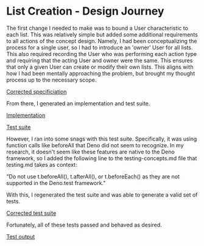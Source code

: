 # List Creation - Design Journey
The first change I needed to make was to bound a User characteristic to each list. This was relatively simple but added some additional requirements to all actions of the concept design. Namely, I had been conceptualizing the process for a single user, so I had to introduce an 'owner' User for all lists. This also required recording the User who was performing each action type and requiring that the acting User and owner were the same. This ensures that only a given User can create or modify their own lists. This aligns with how I had been mentally approaching the problem, but brought my thought process up to the necessary scope. 

[Corrected specificiation](../../../context/design/concepts/ListCreation/specification.md/steps/concept.a41a5856.md)

From there, I generated an implementation and test suite.

[Implementation](../../../context/design/concepts/ListCreation/implementation.md/steps/response.4d98d30e.md)

[Test suite](../../../context/design/concepts/ListCreation/testing.md/steps/response.e42b92bb.md)

However, I ran into some snags with this test suite. Specifically, it was using function calls like beforeAll that Deno did not seem to recognize. In my research, it doesn't seem like these features are native to the Deno framework, so I added the following line to the testing-concepts.md file that testing.md takes as context:

"Do not use t.beforeAll(), t.afterAll(), or t.beforeEach() as they are not supported in the Deno.test framework."

With this, I regenerated the test suite and was able to generate a valid set of tests.

[Corrected test suite](../../../context/design/concepts/ListCreation/testing.md/steps/response.fef07ddb.md)

Fortunately, all of these tests passed and behaved as desired.

[Test output](../../../context/design/concepts/ListCreation/testOutput.md/steps/_.56b54974.md)
